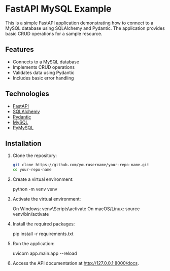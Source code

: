 # FastAPI MySQL Example

This is a simple FastAPI application demonstrating how to connect to a MySQL database using SQLAlchemy and Pydantic. The application provides basic CRUD operations for a sample resource.


## Features
- Connects to a MySQL database
- Implements CRUD operations
- Validates data using Pydantic
- Includes basic error handling

## Technologies
- [FastAPI](https://fastapi.tiangolo.com/)
- [SQLAlchemy](https://www.sqlalchemy.org/)
- [Pydantic](https://pydantic-docs.helpmanual.io/)
- [MySQL](https://www.mysql.com/)
- [PyMySQL](https://pymysql.readthedocs.io/en/latest/)

## Installation

1. Clone the repository:
   ```bash
   git clone https://github.com/yourusername/your-repo-name.git
   cd your-repo-name


2. Create a virtual environment:
    
    python -m venv venv

3. Activate the virtual environment:

    On Windows: venv\Scripts\activate
    On macOS/Linux: source venv/bin/activate

4. Install the required packages:

    pip install -r requirements.txt

5. Run the application:

    uvicorn app.main:app --reload

6. Access the API documentation at http://127.0.0.1:8000/docs.